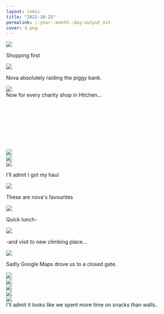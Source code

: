 ```yaml
---
layout: comic
title: "2022-10-25"
permalink: /:year-:month-:day:output_ext
cover: 4.png
--- 
```



<article class="comic">
  <div class="panel threerows thirds">
    <img src="assets/images/{{page.title}}/0.png">
  </div>
  <div class="panel threerows thirds">
    <p class="text top">Shopping first</p>
    <img src="assets/images/{{page.title}}/plan.png">
  </div>
  <div class="panel threerows thirds">
    <p class="text top">Nova absolutely raiding the piggy bank. </p>
    <img src="assets/images/{{page.title}}/moneybox.png">
  </div>
  <div class="textpanel" style="height:4%;top:5%;margin-right:30%">
    Now for every charity shop in Hitchen...
  </div>
 <div class="panel fourrows thirds">
    <img src="assets/images/{{page.title}}/10.png">
  </div>
  <div class="panel fourrows thirds">
    <img src="assets/images/{{page.title}}/8.png">
  </div>
  <div class="panel fourrows thirds">
    <img src="assets/images/{{page.title}}/9.png">
  </div>
   <div class="panel tworows thirds">
    <p class="text top">I'll admit I got my haul</p>
    <img src="assets/images/{{page.title}}/11.png">
  </div>
   <div class="panel tworows twothirds">
    <p class="text top">These are nova's favourites</p>
    <img src="assets/images/{{page.title}}/toys.png">
  </div>

</article>
<article class="comic">
  <div class="panel threerows thirds">
    <p class="text top">Quick lunch-</p>
    <img src="assets/images/{{page.title}}/7.png">
  </div>
  <div class="panel threerows twothirds">
    <p class="text top">-and visit to new climbing place...</p>
    <img src="assets/images/{{page.title}}/6.png">
  </div>
  <div class="panel threerows thirds">
    <p class="text top">Sadly Google Maps drove us to a closed gate.</p>
    <img src="assets/images/{{page.title}}/5.png">
  </div>
  <div class="panel threerows thirds">
    <img src="assets/images/{{page.title}}/2.png">
  </div>
  <div class="panel threerows thirds">
    <img src="assets/images/{{page.title}}/1.png">
  </div>
  <div class="panel threerows thirds">
    <img src="assets/images/{{page.title}}/4.png">
  </div>
  <div class="panel threerows thirds">
    <img src="assets/images/{{page.title}}/12.png">
  </div>
  <div class="textpanel threerows thirds">
      I'll admit it looks like we spent more time on snacks than walls.. 
  </div>

